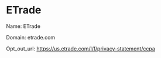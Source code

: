 # ETrade

Name: ETrade

Domain: etrade.com

Opt_out_url: https://us.etrade.com/l/f/privacy-statement/ccpa
